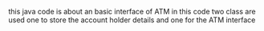 this java code is about an basic interface of ATM
in this code two class are used
one to store the account holder details
and one for the ATM interface

